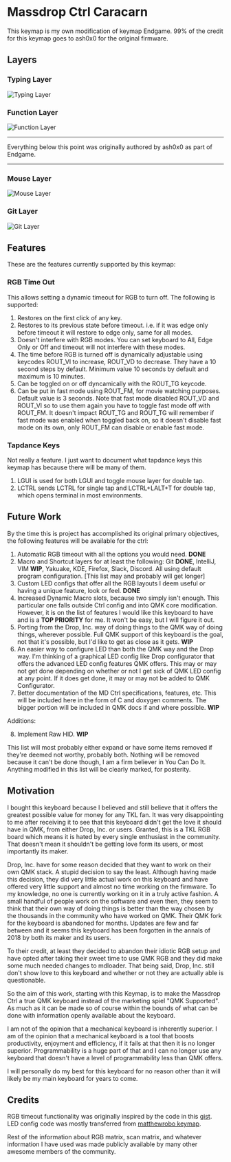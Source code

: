 # Massdrop Ctrl Caracarn

This keymap is my own modification of keymap Endgame. 99% of the credit for this keymap goes to ash0x0 for the original firmware.

## Layers

### Typing Layer

![Typing Layer](https://imgur.com/QUIU2SL.png)

### Function Layer

![Function Layer](https://imgur.com/4q4ld4X.png)

*********************************************************************************
Everything below this point was originally authored by ash0x0 as part of Endgame.
*********************************************************************************

### Mouse Layer

![Mouse Layer](https://imgur.com/xXVFyEE.png)

### Git Layer

![Git Layer](https://imgur.com/WMMM0zz.png)

## Features

These are the features currently supported by this keymap:

### RGB Time Out

This allows setting a dynamic timeout for RGB to turn off. The following is supported:

1. Restores on the first click of any key.
2. Restores to its previous state before timeout. i.e. if it was edge only before timeout it will restore to edge only, same for all modes.
3. Doesn't interfere with RGB modes. You can set keyboard to All, Edge Only or Off and timeout will not interfere with these modes.
4. The time before RGB is turned off is dynamically adjustable using keycodes ROUT_VI to increase, ROUT_VD to decrease. They have a 10 second steps by default. Minimum value 10 seconds by default and maximum is 10 minutes.
5. Can be toggled on or off dyncamically with the ROUT_TG keycode.
6. Can be put in fast mode using ROUT_FM, for movie watching purposes. Default value is 3 seconds. Note that fast mode disabled ROUT_VD and ROUT_VI so to use them again you have to toggle fast mode off with ROUT_FM. It doesn't impact ROUT_TG and ROUT_TG will remember if fast mode was enabled when toggled back on, so it doesn't disable fast mode on its own, only ROUT_FM can disable or enable fast mode.

### Tapdance Keys

Not really a feature. I just want to document what tapdance keys this keymap has because there will be many of them.

1. LGUI is used for both LGUI and toggle mouse layer for double tap.
2. LCTRL sends LCTRL for single tap and LCTRL+LALT+T for double tap, which opens terminal in most environments.

## Future Work

By the time this is project has accomplished its original primary objectives, the following features will be available for the ctrl:

1. Automatic RGB timeout with all the options you would need. **DONE**
2. Macro and Shortcut layers for at least the following: Git **DONE**, IntelliJ, VIM **WIP**, Yakuake, KDE, Firefox, Slack, Discord. All using default program configuration. [This list may and probably will get longer]
3. Custom LED configs that offer all the RGB layouts I deem useful or having a unique feature, look or feel. **DONE**
4. Increased Dynamic Macro slots, because two simply isn't enough. This particular one falls outside Ctrl config and into QMK core modification. However, it is on the list of features I would like this keyboard to have and is a **TOP PRIORITY** for me. It won't be easy, but I will figure it out.
5. Porting from the Drop, Inc. way of doing things to the QMK way of doing things, wherever possible. Full QMK support of this keyboard is the goal, not that it's possible, but I'd like to get as close as it gets. **WIP**
6. An easier way to configure LED than both the QMK way and the Drop way. I'm thinking of a graphical LED config like Drop configurator that offers the advanced LED config features QMK offers. This may or may not get done depending on whether or not I get sick of QMK LED config at any point. If it does get done, it may or may not be added to QMK Configurator.
7. Better documentation of the MD Ctrl specifications, features, etc. This will be included here in the form of C and doxygen comments. The bigger portion will be included in QMK docs if and where possible. **WIP**

Additions:

8. Implement Raw HID. **WIP**

This list will most probably either expand or have some items removed if they're deemed not worthy, probably both. Nothing will be removed because it can't be done though, I am a firm believer in You Can Do It. Anything modified in this list will be clearly marked, for posterity.

## Motivation

I bought this keyboard because I believed and still believe that it offers the greatest possible value for money for any TKL fan. It was very disappointing to me after receiving it to see that this keyboard didn't get the love it should have in QMK, from either Drop, Inc. or users.
Granted, this is a TKL RGB board which means it is hated by every single enthusiast in the community. That doesn't mean it shouldn't be getting love form its users, or most importantly its maker.

Drop, Inc. have for some reason decided that they want to work on their own QMK stack. A stupid decision to say the least. Although having made this decision, they did very little actual work on this keyboard and have offered very little support and almost no time working on the firmware. To my knowledge, no one is currently working on it in a truly active fashion. A small handful of people work on the software and even then, they seem to think that their own way of doing things is better than the way chosen by the thousands in the community who have worked on QMK. Their QMK fork for the keyboard is abandoned for months. Updates are few and far between and it seems this keyboard has been forgotten in the annals of 2018 by both its maker and its users.

To their credit, at least they decided to abandon their idiotic RGB setup and have opted after taking their sweet time to use QMK RGB and they did make some much needed changes to mdloader. That being said, Drop, Inc. still don't show love to this keyboard and whether or not they are actually able is questionable.

So the aim of this work, starting with this Keymap, is to make the Massdrop Ctrl a true QMK keyboard instead of the marketing spiel "QMK Supported". As much as it can be made so of course within the bounds of what can be done with information openly available about the keyboard.

I am not of the opinion that a mechanical keyboard is inherently superior. I am of the opinion that a mechanical keyboard is a tool that boosts productivity, enjoyment and efficiency, if it fails at that then it is no longer superior. Programmability is a huge part of that and I can no longer use any keyboard that doesn't have a level of programmability less than  QMK offers.

I will personally do my best for this keyboard for no reason other than it will likely be my main keyboard for years to come.

## Credits

RGB timeout functionality was originally inspired by the code in this [gist](https://gist.github.com/algernon/9182469e21894192017f2bb5d478c7df).
LED config code was mostly transferred from [matthewrobo keymap](https://github.com/qmk/qmk_firmware/tree/master/keyboards/massdrop/ctrl/keymaps/matthewrobo).

Rest of the information about RGB matrix, scan matrix, and whatever information I have used was made publicly available by many other awesome members of the community.
